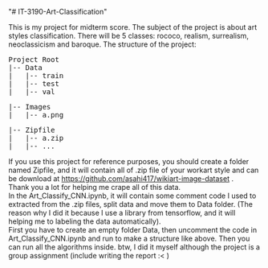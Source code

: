 "# IT-3190-Art-Classification" 

This is my project for midterm score. The subject of the project is about art styles classification. There will be 5 classes: rococo, realism, surrealism, neoclassicism and baroque.
The structure of the project:  

<pre>
Project Root
|-- Data
|   |-- train
|   |-- test
|   |-- val
</pre>

<pre>
|-- Images
|   |-- a.png
</pre>

<pre>
|-- Zipfile
|   |-- a.zip
|   |-- ...
</pre>  

  If you use this project for reference purposes, you should create a folder named Zipfile, and it will contain all of .zip file of your workart style and can be download at https://github.com/asahi417/wikiart-image-dataset .  
  Thank you a lot for helping me crape all of this data.  
In the Art_Classify_CNN.ipynb, it will contain some comment code I used to extracted from the .zip files, split data and move them to Data folder. (The reason why I did it because I use a library from tensorflow, and it will helping me to labeling the data automatically).  
  First you have to create an empty folder Data, then uncomment the code in Art_Classify_CNN.ipynb and run to make a structure like above. Then you can run all the algorithms inside.
btw, I did it myself although the project is a group assignment (include writing the report :< )
